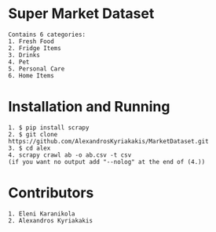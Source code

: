 # Super Market Dataset
    Contains 6 categories:
    1. Fresh Food
    2. Fridge Items
    3. Drinks
    4. Pet
    5. Personal Care
    6. Home Items
# Installation and Running 
    1. $ pip install scrapy
    2. $ git clone https://github.com/AlexandrosKyriakakis/MarketDataset.git
    3. $ cd alex
    4. scrapy crawl ab -o ab.csv -t csv
    (if you want no output add "--nolog" at the end of (4.))
# Contributors
    1. Eleni Karanikola
    2. Alexandros Kyriakakis